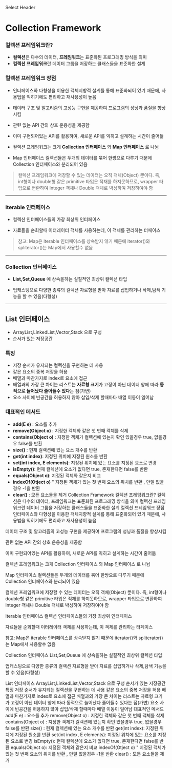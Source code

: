
Select Header

# Collection Framework
### 컬렉션 프레임워크란?
- **컬렉션**은 다수의 데이터, **프레임워크**는 표준화된 프로그래밍 방식을 의미
- **컬렉션 프레임워크**란 데이터 그룹을 저장하는 클래스들을 표준화한 설계

### 컬렉션 프레임워크 장점
- 인터페이스와 다형성을 이용한 객체지향적 설계를 통해 표준화되어 있기 때문에, 사용법을 익히기에도 편리하고 재사용성이 높음

- 데이터 구조 및 알고리즘의 고성능 구현을 제공하여 프로그램의 성닝과 품질을 향상시킴

- 관련 없는 API 간의 상호 운용성을 제공함

- 이미 구현되어있는 API를 활용하여, 새로운 API를 익히고 설계하는 시간이 줄어듦

- 컬렉션 프레임워크는 크게 **Collection 인터페이스** 와 **Map 인터페이스** 로 나뉨

- Map 인터페이스 컬렉션들은 두개의 데이터를 묶어 한쌍으로 다루기 때문에 
Collection 인터페이스와 분리되어 있음 

>컬렉션 프레임워크에 저장할 수 있는 데이터는 오직 객체(Object) 뿐이다.
즉, int형이나 double형 같은 primitive 타입은 적재를 하지못하므로, wrapper 타입으로 변환하여 Integer 객체나 Double 객체로 박싱하여 저장하여야 함


---

### Iterable 인터페이스

- 컬렉션 인터페이스들의 가장 최상위 인터페이스

- 자료들을 순회할때 이터레이터 객체를 사용하는데, 이 객체를 관리하는 터페이스

>참고:  Map은 iterable 인터페이스를 상속받지 않기 때문에 iterator()와 spliterator()는 Map에서 사용할수 없음

---

### Collection 인터페이스

- **List,Set,Queue** 에 상속을하는 실질적인 최상위 컬렉션 타입

- 업캐스팅으로 다양한 종류의 컬렉션 자료형을 받아 자료를 삽입하거나 삭제,탐색 기능을 할 수 있음(다형성)

---

## **List 인터페이스**

- ArrayList,LinkedList,Vector,Stack 으로 구성
- 순서가 있는 저장공간

### 특징
- 저장 순서가 유지되는 컬렉션을 구현하는 데 사용
- 같은 요소의 중복 저장을 허용
- 배열과 마찬가지로 index로 요소에 접근
- 배열과의 가장 큰 차이는 리스트는 **자료형 크기**가 고정이 아닌 데이터 양에 따라 **동적으로 늘어났다 줄어들수 있다**는 점(가변)
- 요소 사이에 빈공간을 허용하지 않아 삽입/삭제 할때마다 배열 이동이 일어남

### 대표적인 메서드

- **add(E e)** : 요소를 추가
- **remove(Object o)** : 지정한 객체와 같은 첫 번째 객체를 삭제
- **contains(Object o)** : 지정한 객체가 컬렉션에 있는지 확인 있을경우 true, 없을경우 false를 반환
- **size()** : 현재 컬렉션에 있는 요소 개수를 반환
- **get(int index)**: 지정된 위치에 지정된 원소를 반환
- **set(int index, E elements)**: 지정된 위치에 있는 요소를 지정된 요소로 변경
- **isEmpty()**: 현재 컬렉션에 요소가 없다면 true, 존재한다면 false를 반환
- **equals(Object o)**: 지정된 객체와 같은지 비교
- **indexOf(Otject o)** " 지정된 객체가 있는 첫 번째 요소의 위치를 반환 , 만일 없을경우 -1을 반환
- **clear()** : 모든 요소들을 제거
Collection Framework
컬렉션 프레임워크란?
컬렉션은 다수의 데이터, 프레임워크는 표준화된 프로그래밍 방식을 의미
컬렉션 프레임워크란 데이터 그룹을 저장하는 클래스들을 표준화한 설계
컬렉션 프레임워크 장점
인터페이스와 다형성을 이용한 객체지향적 설계를 통해 표준화되어 있기 때문에, 사용법을 익히기에도 편리하고 재사용성이 높음

데이터 구조 및 알고리즘의 고성능 구현을 제공하여 프로그램의 성닝과 품질을 향상시킴

관련 없는 API 간의 상호 운용성을 제공함

이미 구현되어있는 API를 활용하여, 새로운 API를 익히고 설계하는 시간이 줄어듦

컬렉션 프레임워크는 크게 Collection 인터페이스 와 Map 인터페이스 로 나뉨

Map 인터페이스 컬렉션들은 두개의 데이터를 묶어 한쌍으로 다루기 때문에 Collection 인터페이스와 분리되어 있음

컬렉션 프레임워크에 저장할 수 있는 데이터는 오직 객체(Object) 뿐이다. 즉, int형이나 double형 같은 primitive 타입은 적재를 하지못하므로, wrapper 타입으로 변환하여 Integer 객체나 Double 객체로 박싱하여 저장하여야 함

Iterable 인터페이스
컬렉션 인터페이스들의 가장 최상위 인터페이스

자료들을 순회할때 이터레이터 객체를 사용하는데, 이 객체를 관리하는 터페이스

참고: Map은 iterable 인터페이스를 상속받지 않기 때문에 iterator()와 spliterator()는 Map에서 사용할수 없음

Collection 인터페이스
List,Set,Queue 에 상속을하는 실질적인 최상위 컬렉션 타입

업캐스팅으로 다양한 종류의 컬렉션 자료형을 받아 자료를 삽입하거나 삭제,탐색 기능을 할 수 있음(다형성)

List 인터페이스
ArrayList,LinkedList,Vector,Stack 으로 구성
순서가 있는 저장공간
특징
저장 순서가 유지되는 컬렉션을 구현하는 데 사용
같은 요소의 중복 저장을 허용
배열과 마찬가지로 index로 요소에 접근
배열과의 가장 큰 차이는 리스트는 자료형 크기가 고정이 아닌 데이터 양에 따라 동적으로 늘어났다 줄어들수 있다는 점(가변)
요소 사이에 빈공간을 허용하지 않아 삽입/삭제 할때마다 배열 이동이 일어남
대표적인 메서드
add(E e) : 요소를 추가
remove(Object o) : 지정한 객체와 같은 첫 번째 객체를 삭제
contains(Object o) : 지정한 객체가 컬렉션에 있는지 확인 있을경우 true, 없을경우 false를 반환
size() : 현재 컬렉션에 있는 요소 개수를 반환
get(int index): 지정된 위치에 지정된 원소를 반환
set(int index, E elements): 지정된 위치에 있는 요소를 지정된 요소로 변경
isEmpty(): 현재 컬렉션에 요소가 없다면 true, 존재한다면 false를 반환
equals(Object o): 지정된 객체와 같은지 비교
indexOf(Otject o) " 지정된 객체가 있는 첫 번째 요소의 위치를 반환 , 만일 없을경우 -1을 반환
clear() : 모든 요소들을 제거
